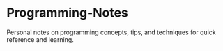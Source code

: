 # Programming-Notes
Personal notes on programming concepts, tips, and techniques for quick reference and learning.
